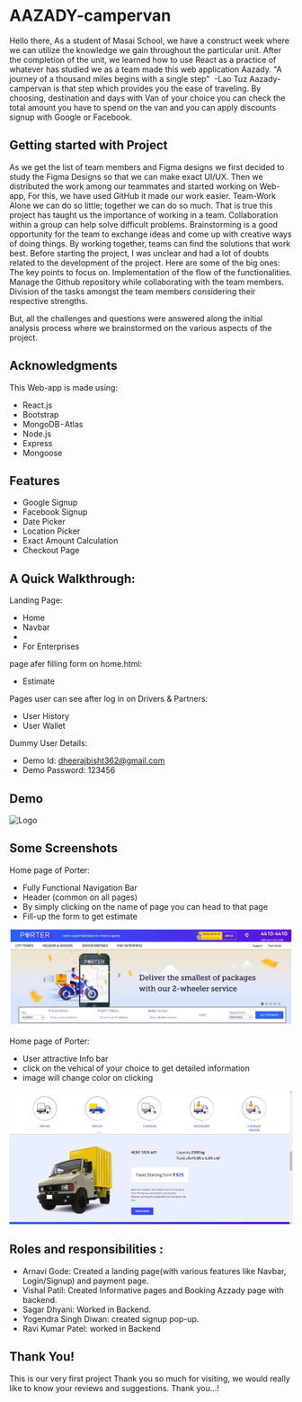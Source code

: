 # AAZADY-campervan

Hello there, As a student of Masai School, we have a construct week where we can utilize the knowledge we gain throughout the particular unit.
After the completion of the unit, we learned how to use React as a practice of whatever has studied we as a team made this web application Aazady.
"A journey of a thousand miles begins with a single step"
 -Lao Tuz
Aazady- campervan is that step which provides you the ease of traveling. By choosing, destination and days with Van of your choice you can check the total amount you have to spend on the van and you can apply discounts signup with Google or Facebook.

## Getting started with Project

As we get the list of team members and Figma designs we first decided to study the Figma Designs so that we can make exact UI/UX. Then we distributed the work among our teammates and started working on Web-app, For this, we have used GitHub it made our work easier.
Team-Work
Alone we can do so little; together we can do so much.
That is true this project has taught us the importance of working in a team. Collaboration within a group can help solve difficult problems. Brainstorming is a good opportunity for the team to exchange ideas and come up with creative ways of doing things. By working together, teams can find the solutions that work best.
Before starting the project, I was unclear and had a lot of doubts related to the development of the project. Here are some of the big ones:
The key points to focus on.
Implementation of the flow of the functionalities.
Manage the Github repository while collaborating with the team members.
Division of the tasks amongst the team members considering their respective strengths.

But, all the challenges and questions were answered along the initial analysis process where we brainstormed on the various aspects of the project.

## Acknowledgments
This Web-app is made using:
- React.js
- Bootstrap
- MongoDB - Atlas
- Node.js
- Express
- Mongoose

## Features

- Google Signup
- Facebook Signup
- Date Picker
- Location Picker
- Exact Amount Calculation
- Checkout Page

## A Quick Walkthrough:

Landing Page:

- Home
- Navbar
- 
- For Enterprises

page afer filling form on home.html:

- Estimate

Pages user can see after log in on Drivers & Partners:

- User History
- User Wallet

Dummy User Details:
- Demo Id: dheerajbisht362@gmail.com
- Demo Password: 123456



## Demo

![Logo](https://upload.wikimedia.org/wikipedia/commons/e/eb/Porter-logo.png)

## Some Screenshots
Home page of Porter:
- Fully Functional Navigation Bar
- Header (common on all pages)
- By simply clicking on the name of page you can head to that page
- Fill-up the form to get estimate

![App Screenshot](https://github.com/dheerajbisht362/constructWeekPorterClone/blob/master/images/0001.JPG)

Home page of Porter:
- User attractive Info bar
- click on the vehical of your choice to get detailed information
- image will change color on clicking 

![App Screenshot](https://github.com/dheerajbisht362/constructWeekPorterClone/blob/master/images/0002.JPG)







## Roles and responsibilities :
- Arnavi Gode:
Created a landing page(with various features like Navbar, Login/Signup) and payment page.
- Vishal Patil:
Created Informative pages and Booking Azzady page with backend.
- Sagar Dhyani:
Worked in Backend.
- Yogendra Singh Diwan:
created signup pop-up.
- Ravi Kumar Patel:
worked in Backend
## Thank You!
This is our very first project Thank you so much for visiting, we would really like to know your reviews and suggestions.
Thank you...!  
